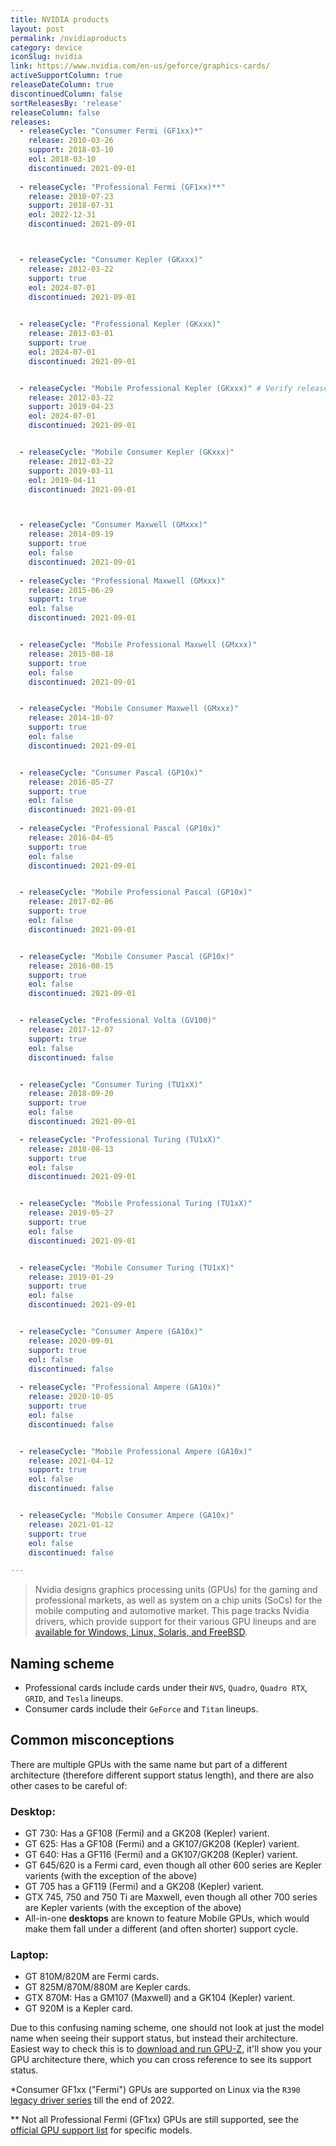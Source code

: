 ```yaml
---
title: NVIDIA products
layout: post
permalink: /nvidiaproducts
category: device
iconSlug: nvidia
link: https://www.nvidia.com/en-us/geforce/graphics-cards/
activeSupportColumn: true
releaseDateColumn: true
discontinuedColumn: false
sortReleasesBy: 'release'
releaseColumn: false
releases:
  - releaseCycle: "Consumer Fermi (GF1xx)*"
    release: 2010-03-26
    support: 2018-03-10
    eol: 2018-03-10
    discontinued: 2021-09-01
    
  - releaseCycle: "Professional Fermi (GF1xx)**"
    release: 2010-07-23
    support: 2018-07-31
    eol: 2022-12-31
    discontinued: 2021-09-01



  - releaseCycle: "Consumer Kepler (GKxxx)"
    release: 2012-03-22
    support: true
    eol: 2024-07-01
    discontinued: 2021-09-01

    
  - releaseCycle: "Professional Kepler (GKxxx)"
    release: 2013-03-01
    support: true
    eol: 2024-07-01
    discontinued: 2021-09-01


  - releaseCycle: "Mobile Professional Kepler (GKxxx)" # Verify release date.
    release: 2012-03-22
    support: 2019-04-23
    eol: 2024-07-01
    discontinued: 2021-09-01


  - releaseCycle: "Mobile Consumer Kepler (GKxxx)" 
    release: 2012-03-22
    support: 2019-03-11
    eol: 2019-04-11
    discontinued: 2021-09-01



  - releaseCycle: "Consumer Maxwell (GMxxx)"
    release: 2014-09-19
    support: true
    eol: false
    discontinued: 2021-09-01
    
  - releaseCycle: "Professional Maxwell (GMxxx)"
    release: 2015-06-29
    support: true
    eol: false
    discontinued: 2021-09-01


  - releaseCycle: "Mobile Professional Maxwell (GMxxx)" 
    release: 2015-08-18
    support: true
    eol: false
    discontinued: 2021-09-01


  - releaseCycle: "Mobile Consumer Maxwell (GMxxx)" 
    release: 2014-10-07
    support: true
    eol: false
    discontinued: 2021-09-01


  - releaseCycle: "Consumer Pascal (GP10x)"
    release: 2016-05-27
    support: true
    eol: false
    discontinued: 2021-09-01
   
  - releaseCycle: "Professional Pascal (GP10x)"
    release: 2016-04-05
    support: true
    eol: false
    discontinued: 2021-09-01


  - releaseCycle: "Mobile Professional Pascal (GP10x)"
    release: 2017-02-06
    support: true
    eol: false
    discontinued: 2021-09-01


  - releaseCycle: "Mobile Consumer Pascal (GP10x)" 
    release: 2016-08-15
    support: true
    eol: false
    discontinued: 2021-09-01


  - releaseCycle: "Professional Volta (GV100)" 
    release: 2017-12-07
    support: true
    eol: false
    discontinued: false


  - releaseCycle: "Consumer Turing (TU1xX)"
    release: 2018-09-20
    support: true
    eol: false
    discontinued: 2021-09-01

  - releaseCycle: "Professional Turing (TU1xX)"
    release: 2018-08-13
    support: true
    eol: false
    discontinued: 2021-09-01


  - releaseCycle: "Mobile Professional Turing (TU1xX)"
    release: 2019-05-27
    support: true
    eol: false
    discontinued: 2021-09-01


  - releaseCycle: "Mobile Consumer Turing (TU1xX)" 
    release: 2019-01-29
    support: true
    eol: false
    discontinued: 2021-09-01


  - releaseCycle: "Consumer Ampere (GA10x)"
    release: 2020-09-01
    support: true
    eol: false
    discontinued: false
    
  - releaseCycle: "Professional Ampere (GA10x)"
    release: 2020-10-05
    support: true
    eol: false
    discontinued: false


  - releaseCycle: "Mobile Professional Ampere (GA10x)"
    release: 2021-04-12
    support: true
    eol: false
    discontinued: false


  - releaseCycle: "Mobile Consumer Ampere (GA10x)" 
    release: 2021-01-12
    support: true
    eol: false
    discontinued: false

---
```


> Nvidia designs graphics processing units (GPUs) for the gaming and professional markets, as well as system on a chip units (SoCs) for the mobile computing and automotive market. This page tracks Nvidia drivers, which provide support for their various GPU lineups and are [available for Windows, Linux, Solaris, and FreeBSD](https://www.nvidia.com/Download/index.aspx?lang=en-us).

## Naming scheme

- Professional cards include cards under their `NVS`, `Quadro`, `Quadro RTX`, `GRID`, and `Tesla` lineups.
- Consumer cards include their `GeForce` and `Titan` lineups. 


## Common misconceptions

There are multiple GPUs with the same name but part of a different architecture (therefore different support status length), and there are also other cases to be careful of:

### Desktop:

- GT 730: Has a GF108 (Fermi) and a GK208 (Kepler) varient.
- GT 625: Has a GF108 (Fermi) and a GK107/GK208 (Kepler) varient. 
- GT 640: Has a GF116 (Fermi) and a GK107/GK208 (Kepler) varient. 
- GT 645/620 is a Fermi card, even though all other 600 series are Kepler varients (with the exception of the above)
- GT 705 has a GF119 (Fermi) and a GK208 (Kepler) varient.
- GTX 745, 750 and 750 Ti are Maxwell, even though all other 700 series are Kepler varients (with the exception of the above)
- All-in-one **desktops** are known to feature Mobile GPUs, which would make them fall under a different (and often shorter) support cycle. 

### Laptop:

- GT 810M/820M are Fermi cards.
- GT 825M/870M/880M are Kepler cards.
- GTX 870M: Has a GM107 (Maxwell) and a GK104 (Kepler) varient.
- GT 920M is a Kepler card.



Due to this confusing naming scheme, one should not look at just the model name when seeing their support status, but instead their architecture. Easiest way to check this is to [download and run GPU-Z](https://www.techpowerup.com/gpuz/), it'll show you your GPU architecture there, which you can cross reference to see its support status.


*Consumer GF1xx ("Fermi") GPUs are supported on Linux via the `R390` [legacy driver series](https://nvidia.custhelp.com/app/answers/detail/a_id/3142/~/support-timeframes-for-unix-legacy-gpu-releases) till the end of 2022.

** Not all Professional Fermi (GF1xx) GPUs are still supported, see the [official GPU support list](https://us.download.nvidia.com/Windows/Quadro_Certified/392.67/392.67-win10-quadro-release-notes.pdf) for specific models. 
